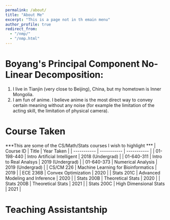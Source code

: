 ```yaml
---
permalink: /about/
title: "About Me"
excerpt: "This is a page not in th emain menu"
author_profile: true
redirect_from: 
  - "/nmp/"
  - "/nmp.html"
---
```


Boyang's Principal Component No-Linear Decomposition:
======
1. I live in Tianjin (very close to Beijing), China, but my hometown is Inner Mongolia.
2. I am fun of anime. I believe anime is the most direct way to convey certain meaning without any noise (for example the limitation of the acting skill, the limitation of physical camera). 


Course Taken
===============
***This are some of the CS/Math/Stats courses I wish to highlight ***
| Course ID     | Title | Year Taken | 
| ----------- | ----------- | ----------- |
| 01-198-440   | Intro Artificial Intelligent    | 2018 (Undergrad)  |
| 01-640-311    | Intro to Real Analsys      | 2019 (Undergrad)   |
| 01-640-373   | Numerical Analysis        | 2019 (Undergrad)   |
| CS/CM 226  | Machine Learning for Bioinformatics   | 2019  |
| ECE 236B  | Convex Optimization   | 2020  |
| Stats 201C  | Advanced Modeling and Inference  | 2020  |
| Stats 200B  | Theoretical Stats  | 2020  |
| Stats 200B  | Theoretical Stats  | 2021  |
| Stats 200C  | High Dimensional Stats  | 2021  |

Teaching Assistantship
===============

